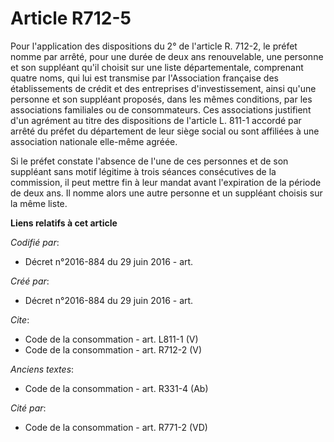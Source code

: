 # Article R712-5

Pour l'application des dispositions du 2° de l'article R. 712-2, le préfet nomme par arrêté, pour une durée de deux ans
renouvelable, une personne et son suppléant qu'il choisit sur une liste départementale, comprenant quatre noms, qui lui est
transmise par l'Association française des établissements de crédit et des entreprises d'investissement, ainsi qu'une personne
et son suppléant proposés, dans les mêmes conditions, par les associations familiales ou de consommateurs. Ces associations
justifient d'un agrément au titre des dispositions de l'article L. 811-1 accordé par arrêté du préfet du département de leur
siège social ou sont affiliées à une association nationale elle-même agréée. 

Si le préfet constate l'absence de l'une de ces personnes et de son suppléant sans motif légitime à trois séances
consécutives de la commission, il peut mettre fin à leur mandat avant l'expiration de la période de deux ans. Il nomme alors
une autre personne et un suppléant choisis sur la même liste.

**Liens relatifs à cet article**

_Codifié par_:

  - Décret n°2016-884 du 29 juin 2016 - art.

_Créé par_:

  - Décret n°2016-884 du 29 juin 2016 - art.

_Cite_:

  - Code de la consommation - art. L811-1 (V)
  - Code de la consommation - art. R712-2 (V)

_Anciens textes_:

  - Code de la consommation - art. R331-4 (Ab)

_Cité par_:

  - Code de la consommation - art. R771-2 (VD)
